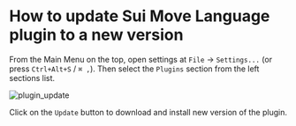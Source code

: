 # How to update Sui Move Language plugin to a new version

From the Main Menu on the top, open settings at `File` -> `Settings...` (or press `Ctrl+Alt+S` / `⌘ ,`). 
Then select the `Plugins` section from the left sections list.

![plugin_update](./static/pycharm_plugin_update.png)

Click on the `Update` button to download and install new version of the plugin.
